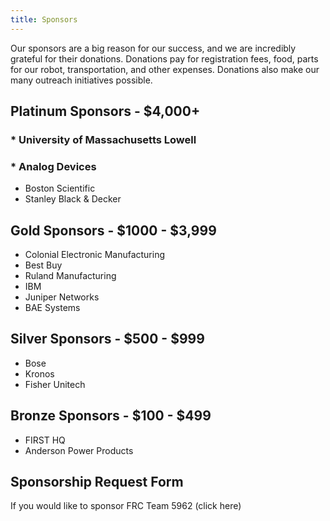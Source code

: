```yaml
---
title: Sponsors
---
```


Our sponsors are a big reason for our success, and we are incredibly grateful for their donations. Donations pay for registration fees, food, parts for our robot, transportation, and other expenses. Donations also make our many outreach initiatives possible.


## Platinum Sponsors - $4,000+
###  * University of Massachusetts Lowell  
###  * Analog Devices
* Boston Scientific
* Stanley Black & Decker


## Gold Sponsors - $1000 - $3,999
* Colonial Electronic Manufacturing
* Best Buy
* Ruland Manufacturing
* IBM
* Juniper Networks
* BAE Systems

## Silver Sponsors - $500 - $999
* Bose
* Kronos
* Fisher Unitech  

## Bronze Sponsors - $100 - $499
* FIRST HQ
* Anderson Power Products


## Sponsorship Request Form
If you would like to sponsor FRC Team 5962 (click here)

